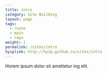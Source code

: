 ```yaml
---
title: intro
category: Site Building
layout: page
tags:
  - route
  - main
  - repo
weight: 1
permalink: /sites/intro
hyiplink: http://hyip.github.io/sites/intro
---
```


Horem ipsum dolor sit amettetur ing elit. 
